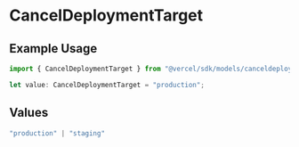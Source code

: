 # CancelDeploymentTarget

## Example Usage

```typescript
import { CancelDeploymentTarget } from "@vercel/sdk/models/canceldeploymentop.js";

let value: CancelDeploymentTarget = "production";
```

## Values

```typescript
"production" | "staging"
```